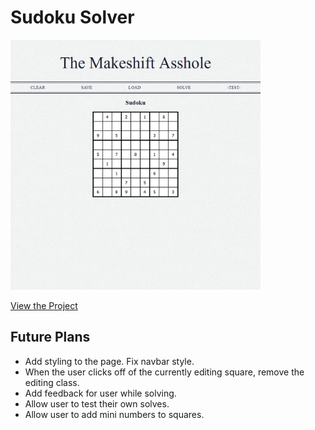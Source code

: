 # Sudoku Solver

<img src="preview.png" height="400px" width="400px" />

[View the Project](https://connorturlan.github.io/sudoku-solver-vite/)

## Future Plans

-   Add styling to the page. Fix navbar style.
-   When the user clicks off of the currently editing square, remove the editing class.
-   Add feedback for user while solving.
-   Allow user to test their own solves.
-   Allow user to add mini numbers to squares.
